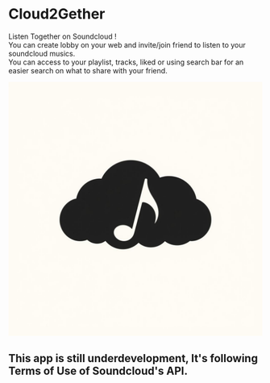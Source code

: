 # Cloud2Gether

Listen Together on Soundcloud !  
You can create lobby on your web and invite/join friend to listen to your soundcloud musics.  
You can access to your playlist, tracks, liked or using search bar for an easier search on what to share with your friend.

![Cloud2Gether Logo](src/assets/cloud2gether_logo_1200px.jpg)

## This app is still underdevelopment, It's following Terms of Use of Soundcloud's API.

